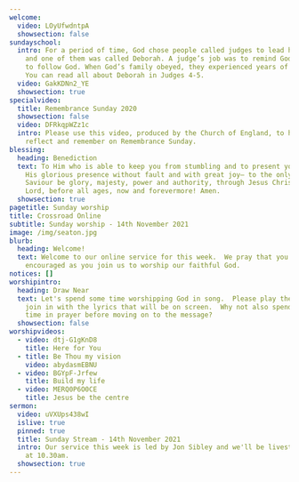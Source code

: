 ```yaml
---
welcome:
  video: LOyUfwdntpA
  showsection: false
sundayschool:
  intro: For a period of time, God chose people called judges to lead his family,
    and one of them was called Deborah. A judge’s job was to remind God’s family
    to follow God. When God’s family obeyed, they experienced years of peace.
    You can read all about Deborah in Judges 4-5.
  video: GakKDNn2_YE
  showsection: true
specialvideo:
  title: Remembrance Sunday 2020
  showsection: false
  video: DFRkqpWZz1c
  intro: Please use this video, produced by the Church of England, to help you
    reflect and remember on Remembrance Sunday.
blessing:
  heading: Benediction
  text: To Him who is able to keep you from stumbling and to present you before
    His glorious presence without fault and with great joy— to the only God our
    Saviour be glory, majesty, power and authority, through Jesus Christ our
    Lord, before all ages, now and forevermore! Amen.
  showsection: true
pagetitle: Sunday worship
title: Crossroad Online
subtitle: Sunday worship - 14th November 2021
image: /img/seaton.jpg
blurb:
  heading: Welcome!
  text: Welcome to our online service for this week.  We pray that you'll be
    encouraged as you join us to worship our faithful God.
notices: []
worshipintro:
  heading: Draw Near
  text: Let's spend some time worshipping God in song.  Please play the videos and
    join in with the lyrics that will be on screen.  Why not also spend some
    time in prayer before moving on to the message?
  showsection: false
worshipvideos:
  - video: dtj-G1gKnD8
    title: Here for You
  - title: Be Thou my vision
    video: abydasmEBNU
  - video: BGYpF-Jrfew
    title: Build my life
  - video: MERQ0P6O0CE
    title: Jesus be the centre
sermon:
  video: uVXUps438wI
  islive: true
  pinned: true
  title: Sunday Stream - 14th November 2021
  intro: Our service this week is led by Jon Sibley and we'll be livestreaming it
    at 10.30am.
  showsection: true
---
```


